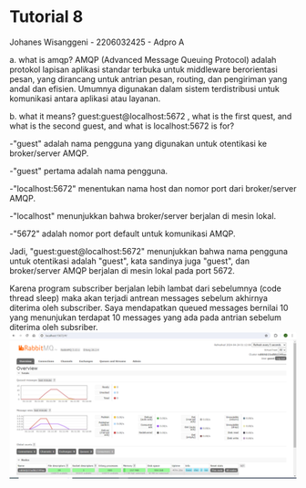 # Tutorial 8 
Johanes Wisanggeni - 2206032425 - Adpro A

a. what is amqp?
AMQP (Advanced Message Queuing Protocol) adalah protokol lapisan aplikasi standar terbuka untuk middleware berorientasi pesan, yang dirancang untuk antrian pesan, routing, dan pengiriman yang andal dan efisien. Umumnya digunakan dalam sistem terdistribusi untuk komunikasi antara aplikasi atau layanan.

b. what it means? guest:guest@localhost:5672 , what is the first quest, and what is
the second guest, and what is localhost:5672 is for? 

-"guest" adalah nama pengguna yang digunakan untuk otentikasi ke broker/server AMQP.

-"guest" pertama adalah nama pengguna.

-"localhost:5672" menentukan nama host dan nomor port dari broker/server AMQP.

-"localhost" menunjukkan bahwa broker/server berjalan di mesin lokal.

-"5672" adalah nomor port default untuk komunikasi AMQP.

Jadi, "guest:guest@localhost:5672" menunjukkan bahwa nama pengguna untuk otentikasi adalah "guest", kata sandinya juga "guest", dan broker/server AMQP berjalan di mesin lokal pada port 5672.

Karena program subscriber berjalan lebih lambat dari sebelumnya (code thread sleep) maka akan terjadi antrean messages sebelum akhirnya diterima oleh subscriber. Saya mendapatkan queued messages bernilai 10 yang menunjukan terdapat 10 messages yang ada pada antrian sebelum diterima oleh subsriber.
![alt text](<Screenshot (528).png>)
